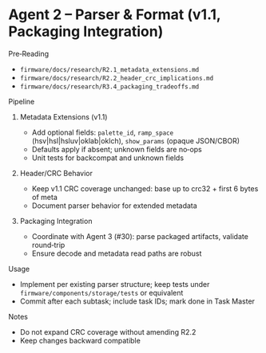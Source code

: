 # Agent 2 – Parser & Format (v1.1, Packaging Integration)

Pre‑Reading
- `firmware/docs/research/R2.1_metadata_extensions.md`
- `firmware/docs/research/R2.2_header_crc_implications.md`
- `firmware/docs/research/R3.4_packaging_tradeoffs.md`

Pipeline
1) Metadata Extensions (v1.1)
   - Add optional fields: `palette_id`, `ramp_space` (hsv|hsl|hsluv|oklab|oklch), `show_params` (opaque JSON/CBOR)
   - Defaults apply if absent; unknown fields are no‑ops
   - Unit tests for backcompat and unknown fields

2) Header/CRC Behavior
   - Keep v1.1 CRC coverage unchanged: base up to crc32 + first 6 bytes of meta
   - Document parser behavior for extended metadata

3) Packaging Integration
   - Coordinate with Agent 3 (#30): parse packaged artifacts, validate round‑trip
   - Ensure decode and metadata read paths are robust

Usage
- Implement per existing parser structure; keep tests under `firmware/components/storage/tests` or equivalent
- Commit after each subtask; include task IDs; mark done in Task Master

Notes
- Do not expand CRC coverage without amending R2.2
- Keep changes backward compatible
